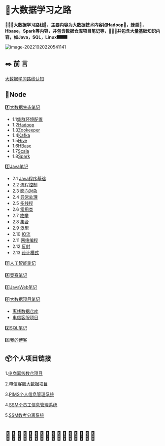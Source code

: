 # 🚀大数据学习之路

 **🚀🚀🚀大数据学习路线🚊，主要内容为大数据技术内容如Hadoop🐘，蜂巢🐝，Hbase，Spark等内容，并包含数据仓库项目笔记等，👀👀👀并包含大量基础知识内容，如Java，SQL，Linux🎆🎆🎆**

![image-20221020220541141](https://pic-1313413291.cos.ap-nanjing.myqcloud.com/image-20221020220541141.png)



## :black_nib: 前  言

[大数据学习路线认知](https://kdocs.cn/l/cf418WcENzMl)



## :bookmark_tabs:Node

:one:[大数据生态笔记](https://github.com/FGL12321/Node/tree/main/01_BigData)

* 1.1[集群环境配置](https://github.com/FGL12321/Node/blob/main/01_BigData/00_BigData_environment.md)
* 1.2[Hadoop](https://github.com/FGL12321/Node/blob/main/01_BigData/01_Hadoop_Node.md)
* 1.3[Zookeeper](https://github.com/FGL12321/Node/blob/main/01_BigData/02_Zookeeper_Node.md)
* 1.4[Kafka](https://github.com/FGL12321/Node/blob/main/01_BigData/04_Kafka_Node.md)
* 1.5[Hive](https://github.com/FGL12321/Node/blob/main/01_BigData/05_Hive_Node.md)
* 1.6[HBase](https://github.com/FGL12321/Node/blob/main/01_BigData/06_HBase_Node.md)
* 1.7[Scala](https://github.com/FGL12321/Node/blob/main/01_BigData/07_Scala_Node.md)
* 1.8[Spark](https://github.com/FGL12321/Node/blob/main/01_BigData/08_Spark_Node.md)

:two:[Java笔记](https://github.com/FGL12321/Node/tree/main/02_Java_Node)

* 2.1 [Java程序基础](https://github.com/FGL12321/Node/blob/main/02_Java_Node/01_Java_Node_1.md)
* 2.2 [流程控制](https://github.com/FGL12321/Node/blob/main/02_Java_Node/01_Java_Node_1.md)
* 2.3 [面向对象](https://github.com/FGL12321/Node/blob/main/02_Java_Node/01_Java_Node_1.md)
* 2.4 [异常处理](https://github.com/FGL12321/Node/blob/main/02_Java_Node/02_Java_Node_2.md)
* 2.5 [多线程](https://github.com/FGL12321/Node/blob/main/02_Java_Node/02_Java_Node_2.md)
* 2.6 [常用类](https://github.com/FGL12321/Node/blob/main/02_Java_Node/02_Java_Node_2.md)
* 2.7 [枚举](https://github.com/FGL12321/Node/blob/main/02_Java_Node/02_Java_Node_2.md)
* 2.8 [集合](https://github.com/FGL12321/Node/blob/main/02_Java_Node/02_Java_Node_2.md)
* 2.9 [泛型](https://github.com/FGL12321/Node/blob/main/02_Java_Node/02_Java_Node_2.md)
* 2.10 [IO流](https://github.com/FGL12321/Node/blob/main/02_Java_Node/03_Java_Node_3.md)
* 2.11 [网络编程](https://github.com/FGL12321/Node/blob/main/02_Java_Node/03_Java_Node_3.md)
* 2.12 [反射](https://github.com/FGL12321/Node/blob/main/02_Java_Node/03_Java_Node_3.md)
* 2.13 [设计模式](https://github.com/FGL12321/Node/blob/main/02_Java_Node/03_Java_Node_3.md)

:three:[人工智能笔记](https://github.com/FGL12321/Node/tree/main/03_AI_Node)

:four:[竞赛笔记](https://github.com/FGL12321/Node/tree/main/04_Competition_Node)

:five:[JavaWeb笔记](https://github.com/FGL12321/Node/tree/main/05_JavaWeb_Node)

:six:[大数据项目笔记](https://github.com/FGL12321/Node/tree/main/06_Project_Node)

* [离线数据仓库](https://github.com/FGL12321/Node/tree/main/06_Project_Node/DataWarehouse)
* [电信客服项目](https://github.com/FGL12321/Node/blob/main/06_Project_Node/%E9%80%9A%E8%AF%9D%E8%AE%B0%E5%BD%95%E6%95%B0%E6%8D%AE%E5%88%86%E6%9E%90/%E7%94%B5%E5%95%86%E5%AE%A2%E6%9C%8D%E6%A1%88%E4%BE%8B%E7%AC%94%E8%AE%B0.md)

:seven:[SQL笔记](https://github.com/FGL12321/Node/tree/main/07_SQL_Node)

:eight:[我的博客](https://github.com/FGL12321/Node/tree/main/08_Brok)



## :package:个人项目链接

1.[电商离线数仓项目](https://gitee.com/fanggaolei/Data-Warehouse)

2.[电信客服大数据项目](https://gitee.com/fanggaolei/ct-fang-project)

3.[PIMS个人信息管理系统](https://gitee.com/fanggaolei/pims_code) 

4.[SSM个员工信息管理系统](https://gitee.com/fanggaolei/SSM)

5.[SSM教考分离系统](https://gitee.com/fanggaolei/OnlineExamSSM)



# 🚀🚀🚀🚀🚀🚀🚀🚀🚀🚀🚀🚀🚀🚀🚀🚀
